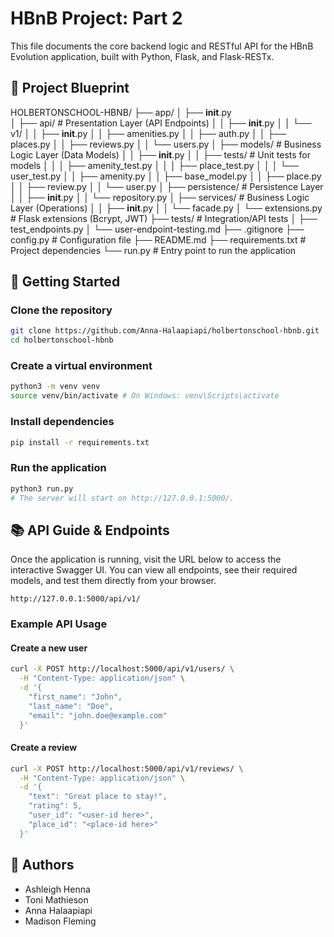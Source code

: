 # HBnB Project: Part 2

This file documents the core backend logic and RESTful API for the HBnB Evolution application, built with Python, Flask, and Flask-RESTx.


## 📁 Project Blueprint

HOLBERTONSCHOOL-HBNB/
├── app/
│   ├── __init__.py         
│   ├── api/                # Presentation Layer (API Endpoints)
│   │   ├── __init__.py
│   │   └── v1/
│   │       ├── __init__.py
│   │       ├── amenities.py
│   │       ├── auth.py
│   │       ├── places.py
│   │       ├── reviews.py
│   │       └── users.py
│   ├── models/             # Business Logic Layer (Data Models)
│   │   ├── __init__.py
│   │   ├── tests/          # Unit tests for models
│   │   │   ├── amenity_test.py
│   │   │   ├── place_test.py
│   │   │   └── user_test.py
│   │   ├── amenity.py
│   │   ├── base_model.py
│   │   ├── place.py
│   │   ├── review.py
│   │   └── user.py
│   ├── persistence/        # Persistence Layer
│   │   ├── __init__.py
│   │   └── repository.py
│   ├── services/           # Business Logic Layer (Operations)
│   │   ├── __init__.py
│   │   └── facade.py
│   └── extensions.py       # Flask extensions (Bcrypt, JWT)
├── tests/                  # Integration/API tests
│   ├── test_endpoints.py
│   └── user-endpoint-testing.md
├── .gitignore
├── config.py               # Configuration file
├── README.md
├── requirements.txt        # Project dependencies
└── run.py                  # Entry point to run the application

## 🚀 Getting Started

### Clone the repository
```bash
git clone https://github.com/Anna-Halaapiapi/holbertonschool-hbnb.git
cd holbertonschool-hbnb
```
### Create a virtual environment 
```bash
python3 -m venv venv
source venv/bin/activate # On Windows: venv\Scripts\activate
```
### Install dependencies
```bash
pip install -r requirements.txt
```
### Run the application 
```bash
python3 run.py
# The server will start on http://127.0.0.1:5000/.
```

## 📚 API Guide & Endpoints

Once the application is running, visit the URL below to access the interactive Swagger UI. You can view all endpoints, see their required models, and test them directly from your browser.

`http://127.0.0.1:5000/api/v1/`


### Example API Usage

#### Create a new user
```bash
curl -X POST http://localhost:5000/api/v1/users/ \
  -H "Content-Type: application/json" \
  -d '{
    "first_name": "John",
    "last_name": "Doe",
    "email": "john.doe@example.com"
  }'
```
#### Create a review
```bash
curl -X POST http://localhost:5000/api/v1/reviews/ \
  -H "Content-Type: application/json" \
  -d '{
    "text": "Great place to stay!",
    "rating": 5,
    "user_id": "<user-id here>",
    "place_id": "<place-id here>"
  }'
```

## 👥 Authors
- Ashleigh Henna
- Toni Mathieson
- Anna Halaapiapi
- Madison Fleming